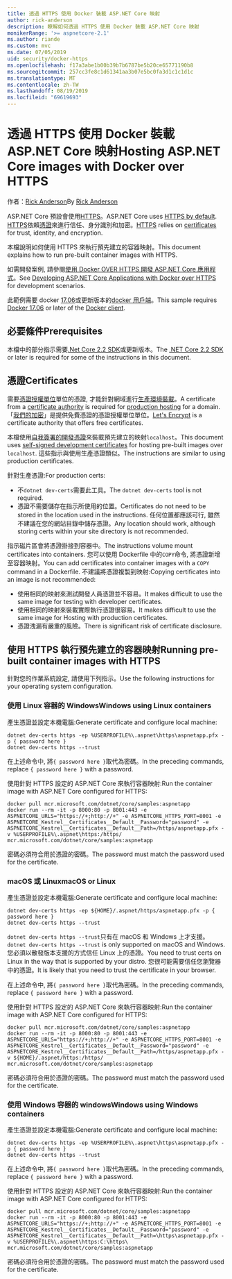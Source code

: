 ```yaml
---
title: 透過 HTTPS 使用 Docker 裝載 ASP.NET Core 映射
author: rick-anderson
description: 瞭解如何透過 HTTPS 使用 Docker 裝載 ASP.NET Core 映射
monikerRange: '>= aspnetcore-2.1'
ms.author: riande
ms.custom: mvc
ms.date: 07/05/2019
uid: security/docker-https
ms.openlocfilehash: f17a3abe1b00b39b7b6787be5b20ce65771190b8
ms.sourcegitcommit: 257cc3fe8c1d61341aa3b07e5bc0fa3d1c1c1d1c
ms.translationtype: MT
ms.contentlocale: zh-TW
ms.lasthandoff: 08/19/2019
ms.locfileid: "69619693"
---
```

# <a name="hosting-aspnet-core-images-with-docker-over-https"></a><span data-ttu-id="da357-103">透過 HTTPS 使用 Docker 裝載 ASP.NET Core 映射</span><span class="sxs-lookup"><span data-stu-id="da357-103">Hosting ASP.NET Core images with Docker over HTTPS</span></span>

<span data-ttu-id="da357-104">作者：[Rick Anderson](https://twitter.com/RickAndMSFT)</span><span class="sxs-lookup"><span data-stu-id="da357-104">By [Rick Anderson](https://twitter.com/RickAndMSFT)</span></span>

<span data-ttu-id="da357-105">ASP.NET Core 預設會使用[HTTPS](/aspnet/core/security/enforcing-ssl)。</span><span class="sxs-lookup"><span data-stu-id="da357-105">ASP.NET Core uses [HTTPS by default](/aspnet/core/security/enforcing-ssl).</span></span> <span data-ttu-id="da357-106">[HTTPS](https://en.wikipedia.org/wiki/HTTPS)依賴[憑證](https://en.wikipedia.org/wiki/Public_key_certificate)來進行信任、身分識別和加密。</span><span class="sxs-lookup"><span data-stu-id="da357-106">[HTTPS](https://en.wikipedia.org/wiki/HTTPS) relies on [certificates](https://en.wikipedia.org/wiki/Public_key_certificate) for trust, identity, and encryption.</span></span>

<span data-ttu-id="da357-107">本檔說明如何使用 HTTPS 來執行預先建立的容器映射。</span><span class="sxs-lookup"><span data-stu-id="da357-107">This document explains how to run pre-built container images with HTTPS.</span></span>

<span data-ttu-id="da357-108">如需開發案例, 請參閱[使用 Docker OVER HTTPS 開發 ASP.NET Core 應用程式](https://github.com/dotnet/dotnet-docker/blob/master/samples/aspnetapp/aspnetcore-docker-https-development.md)。</span><span class="sxs-lookup"><span data-stu-id="da357-108">See [Developing ASP.NET Core Applications with Docker over HTTPS](https://github.com/dotnet/dotnet-docker/blob/master/samples/aspnetapp/aspnetcore-docker-https-development.md) for development scenarios.</span></span>

<span data-ttu-id="da357-109">此範例需要 docker [17.06](https://docs.docker.com/release-notes/docker-ce)或更新版本的[docker 用戶端](https://www.docker.com/products/docker)。</span><span class="sxs-lookup"><span data-stu-id="da357-109">This sample requires [Docker 17.06](https://docs.docker.com/release-notes/docker-ce) or later of the [Docker client](https://www.docker.com/products/docker).</span></span>

## <a name="prerequisites"></a><span data-ttu-id="da357-110">必要條件</span><span class="sxs-lookup"><span data-stu-id="da357-110">Prerequisites</span></span>

<span data-ttu-id="da357-111">本檔中的部分指示需要[.Net Core 2.2 SDK](https://www.microsoft.com/net/download)或更新版本。</span><span class="sxs-lookup"><span data-stu-id="da357-111">The [.NET Core 2.2 SDK](https://www.microsoft.com/net/download) or later is required for some of the instructions in this document.</span></span>

## <a name="certificates"></a><span data-ttu-id="da357-112">憑證</span><span class="sxs-lookup"><span data-stu-id="da357-112">Certificates</span></span>

<span data-ttu-id="da357-113">需要[憑證授權單位](https://en.wikipedia.org/wiki/Certificate_authority)單位的憑證, 才能針對網域進行[生產環境裝載](https://blogs.msdn.microsoft.com/webdev/2017/11/29/configuring-https-in-asp-net-core-across-different-platforms/)。</span><span class="sxs-lookup"><span data-stu-id="da357-113">A certificate from a [certificate authority](https://en.wikipedia.org/wiki/Certificate_authority) is required for [production hosting](https://blogs.msdn.microsoft.com/webdev/2017/11/29/configuring-https-in-asp-net-core-across-different-platforms/) for a domain.</span></span>  <span data-ttu-id="da357-114">「[我們的加密](https://letsencrypt.org/)」是提供免費憑證的憑證授權單位單位。</span><span class="sxs-lookup"><span data-stu-id="da357-114">[Let's Encrypt](https://letsencrypt.org/) is a certificate authority that offers free certificates.</span></span>

<span data-ttu-id="da357-115">本檔使用[自我簽署的開發憑證](https://en.wikipedia.org/wiki/Self-signed_certificate)來裝載預先建立的映射`localhost`。</span><span class="sxs-lookup"><span data-stu-id="da357-115">This document uses [self-signed development certificates](https://en.wikipedia.org/wiki/Self-signed_certificate) for hosting pre-built images over `localhost`.</span></span> <span data-ttu-id="da357-116">這些指示與使用生產憑證類似。</span><span class="sxs-lookup"><span data-stu-id="da357-116">The instructions are similar to using production certificates.</span></span>

<span data-ttu-id="da357-117">針對生產憑證:</span><span class="sxs-lookup"><span data-stu-id="da357-117">For production certs:</span></span>

* <span data-ttu-id="da357-118">不`dotnet dev-certs`需要此工具。</span><span class="sxs-lookup"><span data-stu-id="da357-118">The `dotnet dev-certs` tool is not required.</span></span>
* <span data-ttu-id="da357-119">憑證不需要儲存在指示所使用的位置。</span><span class="sxs-lookup"><span data-stu-id="da357-119">Certificates do not need to be stored in the location used in the instructions.</span></span> <span data-ttu-id="da357-120">任何位置都應該可行, 雖然不建議在您的網站目錄中儲存憑證。</span><span class="sxs-lookup"><span data-stu-id="da357-120">Any location should work, although storing certs within your site directory is not recommended.</span></span>

<span data-ttu-id="da357-121">指示磁片區會將憑證掛接到容器中。</span><span class="sxs-lookup"><span data-stu-id="da357-121">The instructions volume mount certificates into containers.</span></span> <span data-ttu-id="da357-122">您可以使用 Dockerfile 中的`COPY`命令, 將憑證新增至容器映射。</span><span class="sxs-lookup"><span data-stu-id="da357-122">You can add certificates into container images with a `COPY` command in a Dockerfile.</span></span> <span data-ttu-id="da357-123">不建議將憑證複製到映射:</span><span class="sxs-lookup"><span data-stu-id="da357-123">Copying certificates into an image is not recommended:</span></span>

* <span data-ttu-id="da357-124">使用相同的映射來測試開發人員憑證並不容易。</span><span class="sxs-lookup"><span data-stu-id="da357-124">It makes difficult to use the same image for testing with developer certificates.</span></span>
* <span data-ttu-id="da357-125">使用相同的映射來裝載實際執行憑證很容易。</span><span class="sxs-lookup"><span data-stu-id="da357-125">It makes difficult to use the same image for Hosting with production certificates.</span></span>
* <span data-ttu-id="da357-126">憑證洩漏有嚴重的風險。</span><span class="sxs-lookup"><span data-stu-id="da357-126">There is significant risk of certificate disclosure.</span></span>

## <a name="running-pre-built-container-images-with-https"></a><span data-ttu-id="da357-127">使用 HTTPS 執行預先建立的容器映射</span><span class="sxs-lookup"><span data-stu-id="da357-127">Running pre-built container images with HTTPS</span></span>

<span data-ttu-id="da357-128">針對您的作業系統設定, 請使用下列指示。</span><span class="sxs-lookup"><span data-stu-id="da357-128">Use the following instructions for your operating system configuration.</span></span>

### <a name="windows-using-linux-containers"></a><span data-ttu-id="da357-129">使用 Linux 容器的 Windows</span><span class="sxs-lookup"><span data-stu-id="da357-129">Windows using Linux containers</span></span>

<span data-ttu-id="da357-130">產生憑證並設定本機電腦:</span><span class="sxs-lookup"><span data-stu-id="da357-130">Generate certificate and configure local machine:</span></span>

```console
dotnet dev-certs https -ep %USERPROFILE%\.aspnet\https\aspnetapp.pfx -p { password here }
dotnet dev-certs https --trust
```

<span data-ttu-id="da357-131">在上述命令中, 將`{ password here }`取代為密碼。</span><span class="sxs-lookup"><span data-stu-id="da357-131">In the preceding commands, replace `{ password here }` with a password.</span></span>

<span data-ttu-id="da357-132">使用針對 HTTPS 設定的 ASP.NET Core 來執行容器映射:</span><span class="sxs-lookup"><span data-stu-id="da357-132">Run the container image with ASP.NET Core configured for HTTPS:</span></span>

```console
docker pull mcr.microsoft.com/dotnet/core/samples:aspnetapp
docker run --rm -it -p 8000:80 -p 8001:443 -e ASPNETCORE_URLS="https://+;http://+" -e ASPNETCORE_HTTPS_PORT=8001 -e ASPNETCORE_Kestrel__Certificates__Default__Password="password" -e ASPNETCORE_Kestrel__Certificates__Default__Path=/https/aspnetapp.pfx -v %USERPROFILE%\.aspnet\https:/https/ mcr.microsoft.com/dotnet/core/samples:aspnetapp
```

<span data-ttu-id="da357-133">密碼必須符合用於憑證的密碼。</span><span class="sxs-lookup"><span data-stu-id="da357-133">The password must match the password used for the certificate.</span></span>

### <a name="macos-or-linux"></a><span data-ttu-id="da357-134">macOS 或 Linux</span><span class="sxs-lookup"><span data-stu-id="da357-134">macOS or Linux</span></span>

<span data-ttu-id="da357-135">產生憑證並設定本機電腦:</span><span class="sxs-lookup"><span data-stu-id="da357-135">Generate certificate and configure local machine:</span></span>

```console
dotnet dev-certs https -ep ${HOME}/.aspnet/https/aspnetapp.pfx -p { password here }
dotnet dev-certs https --trust
```

<span data-ttu-id="da357-136">`dotnet dev-certs https --trust`只有在 macOS 和 Windows 上才支援。</span><span class="sxs-lookup"><span data-stu-id="da357-136">`dotnet dev-certs https --trust` is only supported on macOS and Windows.</span></span> <span data-ttu-id="da357-137">您必須以散發版本支援的方式信任 Linux 上的憑證。</span><span class="sxs-lookup"><span data-stu-id="da357-137">You need to trust certs on Linux in the way that is supported by your distro.</span></span> <span data-ttu-id="da357-138">您很可能需要信任您瀏覽器中的憑證。</span><span class="sxs-lookup"><span data-stu-id="da357-138">It is likely that you need to trust the certificate in your browser.</span></span>

<span data-ttu-id="da357-139">在上述命令中, 將`{ password here }`取代為密碼。</span><span class="sxs-lookup"><span data-stu-id="da357-139">In the preceding commands, replace `{ password here }` with a password.</span></span>

<span data-ttu-id="da357-140">使用針對 HTTPS 設定的 ASP.NET Core 來執行容器映射:</span><span class="sxs-lookup"><span data-stu-id="da357-140">Run the container image with ASP.NET Core configured for HTTPS:</span></span>

```console
docker pull mcr.microsoft.com/dotnet/core/samples:aspnetapp
docker run --rm -it -p 8000:80 -p 8001:443 -e ASPNETCORE_URLS="https://+;http://+" -e ASPNETCORE_HTTPS_PORT=8001 -e ASPNETCORE_Kestrel__Certificates__Default__Password="password" -e ASPNETCORE_Kestrel__Certificates__Default__Path=/https/aspnetapp.pfx -v ${HOME}/.aspnet/https:/https/ mcr.microsoft.com/dotnet/core/samples:aspnetapp
```

<span data-ttu-id="da357-141">密碼必須符合用於憑證的密碼。</span><span class="sxs-lookup"><span data-stu-id="da357-141">The password must match the password used for the certificate.</span></span>

### <a name="windows-using-windows-containers"></a><span data-ttu-id="da357-142">使用 Windows 容器的 windows</span><span class="sxs-lookup"><span data-stu-id="da357-142">Windows using Windows containers</span></span>

<span data-ttu-id="da357-143">產生憑證並設定本機電腦:</span><span class="sxs-lookup"><span data-stu-id="da357-143">Generate certificate and configure local machine:</span></span>

```console
dotnet dev-certs https -ep %USERPROFILE%\.aspnet\https\aspnetapp.pfx -p { password here }
dotnet dev-certs https --trust
```

<span data-ttu-id="da357-144">在上述命令中, 將`{ password here }`取代為密碼。</span><span class="sxs-lookup"><span data-stu-id="da357-144">In the preceding commands, replace `{ password here }` with a password.</span></span>

<span data-ttu-id="da357-145">使用針對 HTTPS 設定的 ASP.NET Core 來執行容器映射:</span><span class="sxs-lookup"><span data-stu-id="da357-145">Run the container image with ASP.NET Core configured for HTTPS:</span></span>

```console
docker pull mcr.microsoft.com/dotnet/core/samples:aspnetapp
docker run --rm -it -p 8000:80 -p 8001:443 -e ASPNETCORE_URLS="https://+;http://+" -e ASPNETCORE_HTTPS_PORT=8001 -e ASPNETCORE_Kestrel__Certificates__Default__Password="password" -e ASPNETCORE_Kestrel__Certificates__Default__Path=\https\aspnetapp.pfx -v %USERPROFILE%\.aspnet\https:C:\https\ mcr.microsoft.com/dotnet/core/samples:aspnetapp
```

<span data-ttu-id="da357-146">密碼必須符合用於憑證的密碼。</span><span class="sxs-lookup"><span data-stu-id="da357-146">The password must match the password used for the certificate.</span></span>